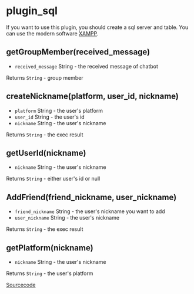 # plugin_sql
If you want to use this plugin, you should create a sql server and table.
You can use the modern software [XAMPP](https://www.apachefriends.org/zh_tw/index.html).

## getGroupMember(received_message)
* ``received_message`` String - the received message of chatbot

Returns ``String`` - group member

## createNickname(platform, user_id, nickname)
* ``platform`` String - the user's platform
* ``user_id`` String - the user's id
* ``nickname`` String - the user's nickname

Returns ``String`` - the exec result

## getUserId(nickname)
* ``nickname`` String - the user's nickname

Returns ``String`` - either user's id or null

## AddFriend(friend_nickname, user_nickname)
* ``friend_nickname`` String - the user's nickname you want to add
* ``user_nickname`` String - the user's nickname

Returns ``String`` - the exec result

## getPlatform(nickname)
* ``nickname`` String - the user's nickname

Returns ``String`` - the user's platform

[Sourcecode](https://github.com/Mist-Rain/Bot-Framework/blob/master/plugin/plugin_reply.js)

